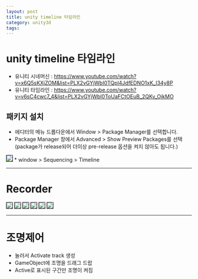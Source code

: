 ```yaml
---
layout: post
title: unity timeline 타임라인
category: unity3d
tags:
---
```


# unity timeline 타임라인

* 유니티 시네머신 : <https://www.youtube.com/watch?v=x6Q5sKXjZOM&list=PLX2vGYjWbI0TQpl4JdfEDNO1xK_I34y8P>
* 유니티 타임라인 : <https://www.youtube.com/watch?v=v6sC4cwc7_4&list=PLX2vGYjWbI0ToUaFCtOEuB_2QKv_OikMO>

## 패키지 설치
* 에디터의 메뉴 드롭다운에서 Window > Package Manager를 선택합니다.
* Package Manager 창에서 Advanced > Show Preview Packages를 선택 (package가 release되어 더이상 pre-release 옵션을 켜지 않아도 됩니다.)

<img style='border:solid 1px black;' src="https://image.onethelab.com/resized/1711523639.jpg" />
* window > Sequencing > Timeline

---

# Recorder
<img style='border:solid 1px black;' src="https://image.onethelab.com/resized/1711523682.jpg" />
<img style='border:solid 1px black;' src="https://image.onethelab.com/resized/1711523697.jpg" />
<img style='border:solid 1px black;' src="https://image.onethelab.com/resized/1711523717.jpg" />
<img style='border:solid 1px black;' src="https://image.onethelab.com/resized/1711523752.jpg" />
<img style='border:solid 1px black;' src="https://image.onethelab.com/resized/1711523765.jpg" />
<img style='border:solid 1px black;' src="https://image.onethelab.com/resized/1711523784.jpg" />

---

# 조명제어
* 눌러서 Activate track 생성
* GameObject에 조명을 드래그 드랍
* Active로 표시된 구간만 조명이 켜짐
